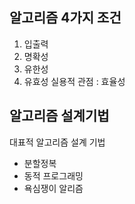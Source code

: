 ## 알고리즘 4가지 조건
1. 입출력
2. 명확성
3. 유한성
4. 유효성
실용적 관점 : 효율성

## 알고리즘 설계기법  
대표적 알고리즘 설계 기법
- 분할정복
- 동적 프로그래밍
- 욕심쟁이 알리즘

